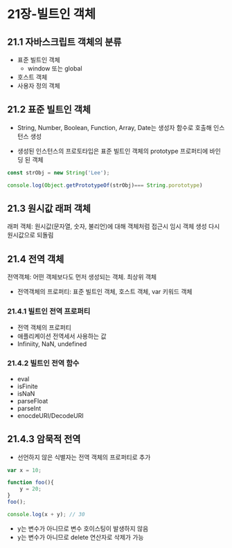# 21장-빌트인 객체

## 21.1 자바스크립트 객체의 분류
* 표준 빌트인 객체
  * window 또는 global
* 호스트 객체
* 사용자 정의 객체

## 21.2 표준 빌트인 객체

* String, Number, Boolean, Function, Array, Date는 생성자 함수로 호출해 인스턴스 생성

* 생성된 인스턴스의 프로토타입은 표준 빌트인 객체의 prototype 프로퍼티에 바인딩 된 객체
```javascript
const strObj = new String('Lee');

console.log(Object.getPrototypeOf(strObj)=== String.porototype)
```

## 21.3 원시값 래퍼 객체
래퍼 객체: 원시값(문자열, 숫자, 불리언)에 대해 객체처럼 접근시 임시 객체 생성 
다시 원시값으로 되돌림

## 21.4 전역 객체
전역객체: 어떤 객체보다도 먼저 생성되는 객체. 최상위 객체 

* 전역객체의 프로퍼티: 표준 빌트인 객체, 호스트 객체, var 키워드 객체

### 21.4.1 빌트인 전역 프로퍼티
* 전역 객체의 프로퍼티
* 애플리케이션 전역세서 사용하는 값
* Infiniity, NaN, undefined

### 21.4.2 빌트인 전역 함수
* eval
* isFinite
* isNaN
* parseFloat
* parseInt
* enocdeURI/DecodeURI

## 21.4.3 암묵적 전역
* 선언하지 않은 식별자는 전역 객체의 프로퍼티로 추가
```javascript
var x = 10;

function foo(){
    y = 20;
}
foo();

console.log(x + y); // 30
```
* y는 변수가 아니므로 변수 호이스팅이 발생하지 않음
* y는 변수가 아니므로 delete 연산자로 삭제가 가능